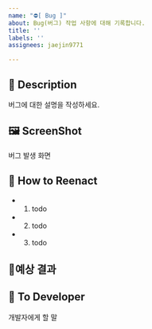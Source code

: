 ```yaml
---
name: "⛔[ Bug ]"
about: Bug(버그) 작업 사항에 대해 기록합니다.
title: ''
labels: ''
assignees: jaejin9771

---
```


## 📝 Description
버그에 대한 설명을 작성하세요.

## 🖼 ScreenShot
버그 발생 화면

## 🔄 How to Reenact  
- 1. todo
- 2. todo
- 3. todo

## 🤔예상 결과


## 📢 To Developer
개발자에게 할 말
